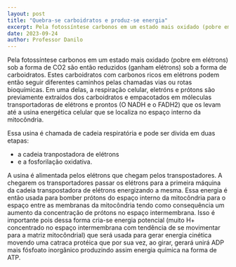 ```yaml
---
layout: post
title: "Quebra-se carboidratos e produz-se energia"
excerpt: Pela fotossíntese carbonos em um estado mais oxidado (pobre em elétrons) sob a forma de CO2 são então reduzidos (ganham elétrons) sob a forma de carboidratos. Estes carboidratos com carbonos ricos em elétrons podem então ser aproveitados como fonte de energia sendo quebrados para extraís prótons e elétrons que alimentam um maquinário celular produtor de energia sob a forma de ATP.
date: 2023-09-24
author: Professor Danilo
---
```


Pela fotossíntese carbonos em um estado mais oxidado (pobre em elétrons) sob a forma de CO2 são então reduzidos (ganham elétrons) sob a forma de carboidratos. Estes carboidratos com carbonos ricos em elétrons podem então seguir diferentes caminhos pelas chamadas vias ou rotas bioquímicas. Em uma delas, a respiração celular, eletróns e prótons são previamente extraídos dos carboidratos e empacotados em móleculas transportadoras de elétrons e prontos (O NADH e o FADH2) que os levam até a usina energética celular que se localiza no espaço interno da mitocôndria.

Essa usina é chamada de cadeia respiratória e pode ser divida em duas etapas:

- a cadeia tranpostadora de elétrons
- e a fosforilação oxidativa.

A usina é alimentada pelos elétrons que chegam pelos transpostadores. A chegarem os transportadores passar os elétrons para a primeira máquina da cadeia transpostadora de elétrons energizando a mesma. Essa energia é então usada para bomber prótons do espaço interno da mitocôndria para o espaço entre as membranas da mitocôndria tendo como consequência um aumento da concentração de prótons no espaço intermembrana. Isso é importante pois dessa forma cria-se energia potencial (muito H+ concentrado no espaço intermembrana com tendência de se movimentar para a matriz mitocôndrial) que será usada para gerar energia cinética movendo uma catraca protéica que por sua vez, ao girar, gerará unirá ADP mais fósfoato inorgânico produzindo assim energia química na forma de ATP.